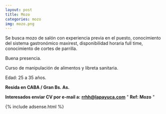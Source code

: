 ```yaml
---
layout: post
title: Mozo
categories: mozo
img: mozo.png
---
```


Se busca mozo de salón con experiencia previa en el puesto, conocimiento del sistema gastronómico maxirest, disponibilidad horaria full time, conocimiento de cortes de parrilla.

Buena presencia.

Curso de manipulación de alimentos y libreta sanitaria.

Edad: 25 a 35 años.

**Resida en CABA / Gran Bs. As.**

 
**Interesados enviar CV por e-mail a:** **rrhh@lapayuca.com** " **Ref: Mozo** "

{% include adsense.html %}
